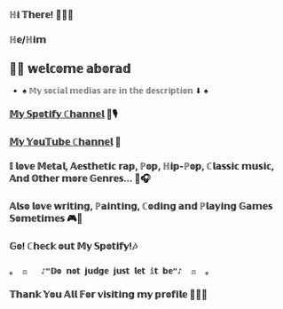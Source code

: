 
### ℍ𝕚 𝕋𝕙𝕖𝕣𝕖! 👋🏼🏸

### ℍ𝕖/ℍ𝕚𝕞

## 🤝🏼 𝕨𝕖𝕝𝕔𝕠𝕞𝕖 𝕒𝕓𝕠𝕣𝕒𝕕
- ♠ 𝕄𝕪 𝕤𝕠𝕔𝕚𝕒𝕝 𝕞𝕖𝕕𝕚𝕒𝕤 𝕒𝕣𝕖 𝕚𝕟 𝕥𝕙𝕖 𝕕𝕖𝕤𝕔𝕣𝕚𝕡𝕥𝕚𝕠𝕟 ⬇ ♠ 
### [𝕄𝕪 𝕊𝕡𝕠𝕥𝕚𝕗𝕪 ℂ𝕙𝕒𝕟𝕟𝕖𝕝](https://open.spotify.com/artist/6ZeaHC70r02icib2fCPpEl?si=zufI5MCxQ5K4-d1qJbCHwA) 🎼🎙
### [𝕄𝕪 𝕐𝕠𝕦𝕋𝕦𝕓𝕖 ℂ𝕙𝕒𝕟𝕟𝕖𝕝](https://www.youtube.com/channel/UCORJSwMHQqjOb9Ho6ggcmCw) 🎥
### 𝕀 𝕝𝕠𝕧𝕖 𝕄𝕖𝕥𝕒𝕝, 𝔸𝕖𝕤𝕥𝕙𝕖𝕥𝕚𝕔 𝕣𝕒𝕡, ℙ𝕠𝕡, ℍ𝕚𝕡-ℙ𝕠𝕡, ℂ𝕝𝕒𝕤𝕤𝕚𝕔 𝕞𝕦𝕤𝕚𝕔, 𝔸𝕟𝕕 𝕆𝕥𝕙𝕖𝕣 𝕞𝕠𝕣𝕖 𝔾𝕖𝕟𝕣𝕖𝕤... 🖤🎧
### 𝔸𝕝𝕤𝕠 𝕝𝕠𝕧𝕖 𝕨𝕣𝕚𝕥𝕚𝕟𝕘, ℙ𝕒𝕚𝕟𝕥𝕚𝕟𝕘, ℂ𝕠𝕕𝕚𝕟𝕘 𝕒𝕟𝕕 ℙ𝕝𝕒𝕪𝕚𝕟𝕘 𝔾𝕒𝕞𝕖𝕤 𝕊𝕠𝕞𝕖𝕥𝕚𝕞𝕖𝕤 🎮🎰
### 𝔾𝕠! ℂ𝕙𝕖𝕔𝕜 𝕠𝕦𝕥 𝕄𝕪 𝕊𝕡𝕠𝕥𝕚𝕗𝕪!🎶

### `｡  ⚖   ♪"𝔻𝕠 𝕟𝕠𝕥 𝕛𝕦𝕕𝕘𝕖 𝕛𝕦𝕤𝕥 𝕝𝕖𝕥 𝕚𝕥 𝕓𝕖"♪  ⚖  ｡`
### 𝕋𝕙𝕒𝕟𝕜 𝕐𝕠𝕦 𝔸𝕝𝕝 𝔽𝕠𝕣 𝕧𝕚𝕤𝕚𝕥𝕚𝕟𝕘 𝕞𝕪 𝕡𝕣𝕠𝕗𝕚𝕝𝕖 🙏🏼🎇
